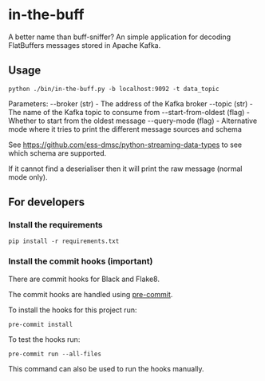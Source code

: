 # in-the-buff
A better name than buff-sniffer?
An simple application for decoding FlatBuffers messages stored in Apache Kafka.

## Usage
```
python ./bin/in-the-buff.py -b localhost:9092 -t data_topic
```

Parameters:
 --broker (str) - The address of the Kafka broker
 --topic (str) - The name of the Kafka topic to consume from
 --start-from-oldest (flag) - Whether to start from the oldest message
 --query-mode (flag) - Alternative mode where it tries to print the different message sources and schema

See https://github.com/ess-dmsc/python-streaming-data-types to see which schema
are supported.

If it cannot find a deserialiser then it will print the raw message (normal mode only).

## For developers

### Install the requirements
```
pip install -r requirements.txt
```

### Install the commit hooks (important)
There are commit hooks for Black and Flake8.

The commit hooks are handled using [pre-commit](https://pre-commit.com).

To install the hooks for this project run:
```
pre-commit install
```

To test the hooks run:
```
pre-commit run --all-files
```
This command can also be used to run the hooks manually.

